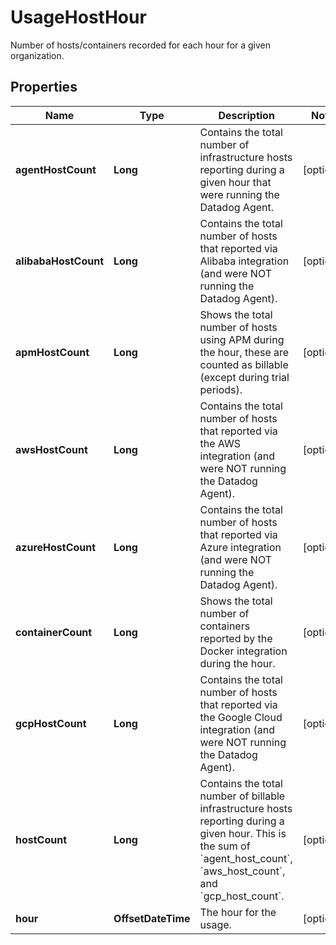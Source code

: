 

# UsageHostHour

Number of hosts/containers recorded for each hour for a given organization.
## Properties

Name | Type | Description | Notes
------------ | ------------- | ------------- | -------------
**agentHostCount** | **Long** | Contains the total number of infrastructure hosts reporting during a given hour that were running the Datadog Agent. |  [optional]
**alibabaHostCount** | **Long** | Contains the total number of hosts that reported via Alibaba integration (and were NOT running the Datadog Agent). |  [optional]
**apmHostCount** | **Long** | Shows the total number of hosts using APM during the hour, these are counted as billable (except during trial periods). |  [optional]
**awsHostCount** | **Long** | Contains the total number of hosts that reported via the AWS integration (and were NOT running the Datadog Agent). |  [optional]
**azureHostCount** | **Long** | Contains the total number of hosts that reported via Azure integration (and were NOT running the Datadog Agent). |  [optional]
**containerCount** | **Long** | Shows the total number of containers reported by the Docker integration during the hour. |  [optional]
**gcpHostCount** | **Long** | Contains the total number of hosts that reported via the Google Cloud integration (and were NOT running the Datadog Agent). |  [optional]
**hostCount** | **Long** | Contains the total number of billable infrastructure hosts reporting during a given hour. This is the sum of &#x60;agent_host_count&#x60;, &#x60;aws_host_count&#x60;, and &#x60;gcp_host_count&#x60;. |  [optional]
**hour** | **OffsetDateTime** | The hour for the usage. |  [optional]



